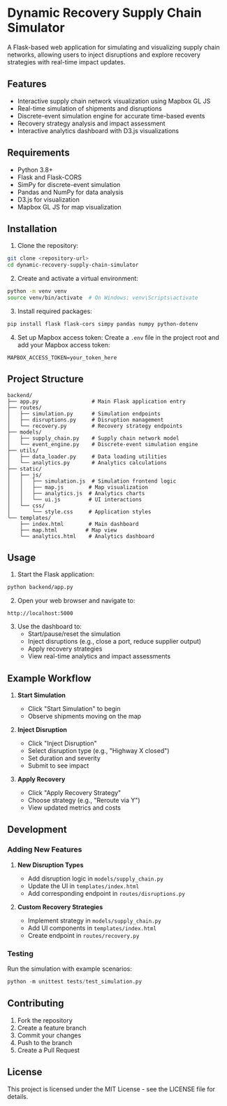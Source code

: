 # Dynamic Recovery Supply Chain Simulator

A Flask-based web application for simulating and visualizing supply chain networks, allowing users to inject disruptions and explore recovery strategies with real-time impact updates.

## Features

- Interactive supply chain network visualization using Mapbox GL JS
- Real-time simulation of shipments and disruptions
- Discrete-event simulation engine for accurate time-based events
- Recovery strategy analysis and impact assessment
- Interactive analytics dashboard with D3.js visualizations

## Requirements

- Python 3.8+
- Flask and Flask-CORS
- SimPy for discrete-event simulation
- Pandas and NumPy for data analysis
- D3.js for visualization
- Mapbox GL JS for map visualization

## Installation

1. Clone the repository:
```bash
git clone <repository-url>
cd dynamic-recovery-supply-chain-simulator
```

2. Create and activate a virtual environment:
```bash
python -m venv venv
source venv/bin/activate  # On Windows: venv\Scripts\activate
```

3. Install required packages:
```bash
pip install flask flask-cors simpy pandas numpy python-dotenv
```

4. Set up Mapbox access token:
Create a `.env` file in the project root and add your Mapbox access token:
```
MAPBOX_ACCESS_TOKEN=your_token_here
```

## Project Structure

```
backend/
├── app.py                 # Main Flask application entry
├── routes/
│   ├── simulation.py      # Simulation endpoints
│   ├── disruptions.py     # Disruption management
│   └── recovery.py        # Recovery strategy endpoints
├── models/
│   ├── supply_chain.py    # Supply chain network model
│   └── event_engine.py    # Discrete-event simulation engine
├── utils/
│   ├── data_loader.py     # Data loading utilities
│   └── analytics.py       # Analytics calculations
├── static/
│   ├── js/
│   │   ├── simulation.js  # Simulation frontend logic
│   │   ├── map.js        # Map visualization
│   │   ├── analytics.js  # Analytics charts
│   │   └── ui.js         # UI interactions
│   └── css/
│       └── style.css     # Application styles
└── templates/
    ├── index.html        # Main dashboard
    ├── map.html         # Map view
    └── analytics.html    # Analytics dashboard
```

## Usage

1. Start the Flask application:
```bash
python backend/app.py
```

2. Open your web browser and navigate to:
```
http://localhost:5000
```

3. Use the dashboard to:
   - Start/pause/reset the simulation
   - Inject disruptions (e.g., close a port, reduce supplier output)
   - Apply recovery strategies
   - View real-time analytics and impact assessments

## Example Workflow

1. **Start Simulation**
   - Click "Start Simulation" to begin
   - Observe shipments moving on the map

2. **Inject Disruption**
   - Click "Inject Disruption"
   - Select disruption type (e.g., "Highway X closed")
   - Set duration and severity
   - Submit to see impact

3. **Apply Recovery**
   - Click "Apply Recovery Strategy"
   - Choose strategy (e.g., "Reroute via Y")
   - View updated metrics and costs

## Development

### Adding New Features

1. **New Disruption Types**
   - Add disruption logic in `models/supply_chain.py`
   - Update the UI in `templates/index.html`
   - Add corresponding endpoint in `routes/disruptions.py`

2. **Custom Recovery Strategies**
   - Implement strategy in `models/supply_chain.py`
   - Add UI components in `templates/index.html`
   - Create endpoint in `routes/recovery.py`

### Testing

Run the simulation with example scenarios:
```python
python -m unittest tests/test_simulation.py
```

## Contributing

1. Fork the repository
2. Create a feature branch
3. Commit your changes
4. Push to the branch
5. Create a Pull Request

## License

This project is licensed under the MIT License - see the LICENSE file for details.
